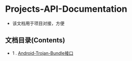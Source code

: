 # Projects-API-Documentation

* 该文档用于项目对接，方便

## 文档目录(Contents)

* 1 . [Android-Trojan-Bundle接口](https://github.com/h4rdy/Acunetix11-API-Documentation/blob/master/Document/Dashboard.md)
